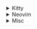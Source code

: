 <details>
  <summary>Kitty</summary>
  
  - Install [kitty](https://sw.kovidgoyal.net/kitty/binary/) 
  
  - Create symlinks for `~/.config` 
  
  - Install fish `brew install fish`
  
</details>

<details>
  <summary>Neovim</summary>
  
  - Install [Neovim](https://github.com/neovim/neovim/wiki/Installing-Neovim) 
  
  - Create symlinks for `~/.config` 
  
  - Install utilities:
  
    ```sh
    brew install ripgrep
    brew install fzf
    npm install jsonlint -g
    npm install -g @fsouza/prettierd
    ```
</details>

<details>
  <summary>Misc</summary>
  
  - Slack theme: 
    ```
    #11111B,#F8F8FA,#6C7086,#B4BEFE,#181825,#CDD6F4,#A6E3A1,#F38BA8,#11111B,#FAB387
    ```
  
</details>



